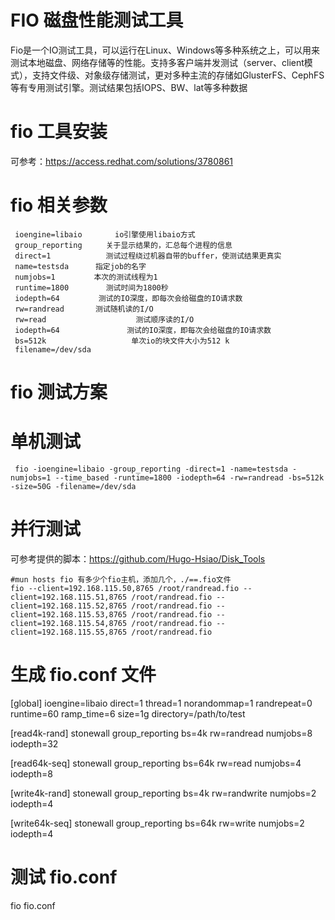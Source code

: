 # FIO 磁盘性能测试工具

 Fio是一个IO测试工具，可以运行在Linux、Windows等多种系统之上，可以用来测试本地磁盘、网络存储等的性能。支持多客户端并发测试（server、client模式），支持文件级、对象级存储测试，更对多种主流的存储如GlusterFS、CephFS等有专用测试引擎。测试结果包括IOPS、BW、lat等多种数据

# fio 工具安装

可参考：https://access.redhat.com/solutions/3780861

# fio 相关参数

     ioengine=libaio  　　  io引擎使用libaio方式
     group_reporting 　　 关于显示结果的，汇总每个进程的信息
     direct=1 　　　　　   测试过程绕过机器自带的buffer，使测试结果更真实
     name=testsda 　　　指定job的名字
     numjobs=1 　　　　 本次的测试线程为1
     runtime=1800 　　    测试时间为1800秒
     iodepth=64 　　　　 测试的IO深度，即每次会给磁盘的IO请求数
     rw=randread 　　　 测试随机读的I/O
     rw=read                    测试顺序读的I/O
     iodepth=64               测试的IO深度，即每次会给磁盘的IO请求数
     bs=512k                   单次io的块文件大小为512 k
     filename=/dev/sda   
    
# fio 测试方案

 # 单机测试
   
     fio -ioengine=libaio -group_reporting -direct=1 -name=testsda -numjobs=1 --time_based -runtime=1800 -iodepth=64 -rw=randread -bs=512k -size=50G -filename=/dev/sda   
    
 # 并行测试
 
   可参考提供的脚本：https://github.com/Hugo-Hsiao/Disk_Tools
 
    #mun hosts fio 有多少个fio主机，添加几个，./==.fio文件
    fio --client=192.168.115.50,8765 /root/randread.fio --client=192.168.115.51,8765 /root/randread.fio --client=192.168.115.52,8765 /root/randread.fio --       client=192.168.115.53,8765 /root/randread.fio --client=192.168.115.54,8765 /root/randread.fio --client=192.168.115.55,8765 /root/randread.fio   
 # 生成 fio.conf 文件
 
 [global]
 ioengine=libaio
 direct=1
 thread=1
 norandommap=1
 randrepeat=0
 runtime=60
 ramp_time=6
 size=1g
 directory=/path/to/test

 [read4k-rand]
 stonewall
 group_reporting
 bs=4k
 rw=randread
 numjobs=8
 iodepth=32

 [read64k-seq]
 stonewall
 group_reporting
 bs=64k
 rw=read
 numjobs=4
 iodepth=8

 [write4k-rand]
 stonewall
 group_reporting
 bs=4k
 rw=randwrite
 numjobs=2
 iodepth=4

 [write64k-seq]
 stonewall
 group_reporting
 bs=64k
 rw=write
 numjobs=2
 iodepth=4
# 测试 fio.conf
 fio fio.conf
